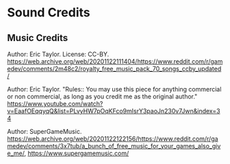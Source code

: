 # Sound Credits

## Music Credits

Author: Eric Taylor. License: CC-BY. https://web.archive.org/web/20201122111404/https://www.reddit.com/r/gamedev/comments/2m48c2/royalty_free_music_pack_70_songs_ccby_updated/


Author: Eric Taylor. "Rules:: You may use this piece for anything commercial or non commercial, as long as you credit me as the original author." https://www.youtube.com/watch?v=EaafOEqqyqQ&list=PLvyHW7pOqKFco9mIsrY3paoJn230v7Jwn&index=34

Author: SuperGameMusic. https://web.archive.org/web/20201122122156/https://www.reddit.com/r/gamedev/comments/3x7tub/a_bunch_of_free_music_for_your_games_also_give_me/, https://www.supergamemusic.com/

